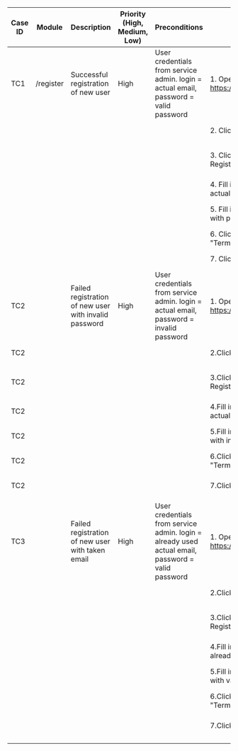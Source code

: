 | Case ID | Module    | Description                                           | Priority (High, Medium, Low) | Preconditions                                                                                     | Steps                                             | Expected Result                                                                   | Link to Report |
|---------|-----------|-------------------------------------------------------|------------------------------|---------------------------------------------------------------------------------------------------|---------------------------------------------------|-----------------------------------------------------------------------------------|----------------|
| TC1     | /register | Successful registration of new user                   | High                         | User credentials from service admin. login = actual email, password = valid password              | 1. Open https://oblache.areso.pro/                | 1. Page https://oblache.areso.pro/ is opened                                      |                |
|         |           |                                                       |                              |                                                                                                   | 2. Click "Register" button.                       | 2. Registration form is opened                                                    |                |
|         |           |                                                       |                              |                                                                                                   | 3. Click "Register" tab in Registration form.     | 3. Registration form with checkbox "Terms of Use" and "Register" button is opened |                |
|         |           |                                                       |                              |                                                                                                   | 4. Fill in "Email" field with actual user email.  | 4. Inputted email is displayed in "Email" field                                   |                |
|         |           |                                                       |                              |                                                                                                   | 5. Fill in "Password" field with password         | 5. Password-mask is displayed in "Password" field                                 |                |
|         |           |                                                       |                              |                                                                                                   | 6. Click on checkbox "Terms of Use"               | 6. Checkbox is checked                                                            |                |
|         |           |                                                       |                              |                                                                                                   | 7. Click "Register" button                        | 7. Message "registered successfully" is displayed                                 |                |
| TC2     |           | Failed registration of new user with invalid password | High                         | User credentials from service admin. login = actual email, password = invalid password            | 1. Open https://oblache.areso.pro/                | 1. Page https://oblache.areso.pro/ is opened                                      |                |
| TC2     |           |                                                       |                              |                                                                                                   | 2.Click "Register" button.                        | 2. Registration form is opened                                                    |                |
| TC2     |           |                                                       |                              |                                                                                                   | 3.Click "Register" tab in Registration form.      | 3. Registration form with checkbox "Terms of Use" and "Register" button is opened |                |
| TC2     |           |                                                       |                              |                                                                                                   | 4.Fill in "Email" field with actual user email.   | 4. Inputted email is displayed in "Email" field                                   |                |
| TC2     |           |                                                       |                              |                                                                                                   | 5.Fill in "Password" field with invalid password. | 5. Password-mask is displayed in "Password" field                                 |                |
| TC2     |           |                                                       |                              |                                                                                                   | 6.Click on checkbox "Terms of Use".               | 6. Checkbox is checked                                                            |                |
| TC2     |           |                                                       |                              |                                                                                                   | 7.Click "Register" button.                        | 7. Message "Registration failed. The email is taken" is displayed                 |                |
| TC3     |           | Failed registration of new user with taken email      | High                         | User credentials from service admin. login = already used actual email, password = valid password | 1. Open https://oblache.areso.pro/                | 1. Page https://oblache.areso.pro/ is opened                                      |                |
|         |           |                                                       |                              |                                                                                                   | 2.Click "Register" button.                        | 2. Registration form is opened                                                    |                |
|         |           |                                                       |                              |                                                                                                   | 3.Click "Register" tab in Registration form.      | 3. Registration form with checkbox "Terms of Use" and "Register" button is opened |                |
|         |           |                                                       |                              |                                                                                                   | 4.Fill in "Email" field with already taken email. | 4. Inputted email is displayed in "Email" field                                   |                |
|         |           |                                                       |                              |                                                                                                   | 5.Fill in "Password" field with valid password.   | 5. Password-mask is displayed in "Password" field                                 |                |
|         |           |                                                       |                              |                                                                                                   | 6.Click on checkbox "Terms of Use".               | 6. Checkbox is checked                                                            |                |
|         |           |                                                       |                              |                                                                                                   | 7.Click "Register" button.                        | 7. Message "Registration failed. The email is taken" is displayed                 |                |
|         |           |                                                       |                              |                                                                                                   |                                                   |                                                                                   |                |
